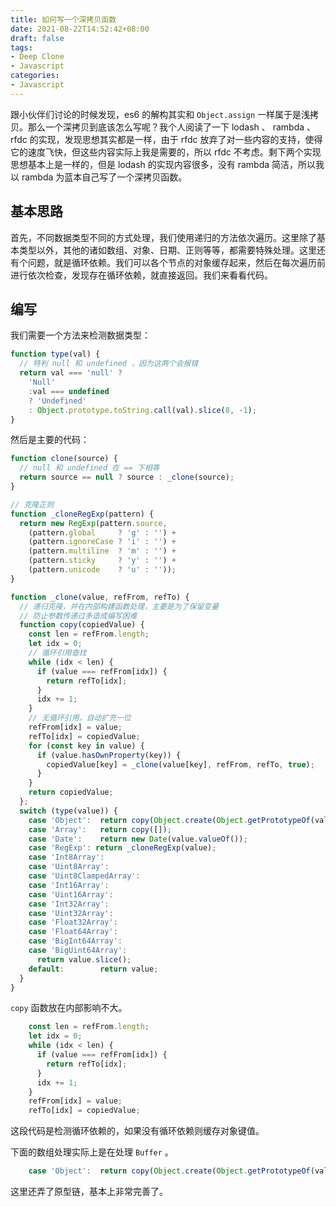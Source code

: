```yaml
---
title: 如何写一个深拷贝函数
date: 2021-08-22T14:52:42+08:00
draft: false
tags:
- Deep Clone
- Javascript
categories:
- Javascript
---
```


跟小伙伴们讨论的时候发现，es6 的解构其实和 `Object.assign` 一样属于是浅拷贝。那么一个深拷贝到底该怎么写呢？我个人阅读了一下 lodash 、 rambda 、 rfdc 的实现，发现思想其实都是一样，由于 rfdc 放弃了对一些内容的支持，使得它的速度飞快，但这些内容实际上我是需要的，所以 rfdc 不考虑。剩下两个实现思想基本上是一样的，但是 lodash 的实现内容很多，没有 rambda 简洁，所以我以 rambda 为蓝本自己写了一个深拷贝函数。

## 基本思路

首先，不同数据类型不同的方式处理，我们使用递归的方法依次遍历。这里除了基本类型以外，其他的诸如数组、对象、日期、正则等等，都需要特殊处理。这里还有个问题，就是循环依赖。我们可以各个节点的对象缓存起来，然后在每次遍历前进行依次检查，发现存在循环依赖，就直接返回。我们来看看代码。

## 编写

我们需要一个方法来检测数据类型：

``` javascript
function type(val) {
  // 特判 null 和 undefined ，因为这两个会报错
  return val === 'null' ?
    'Null'
    :val === undefined
    ? 'Undefined'
    : Object.prototype.toString.call(val).slice(8, -1);
}
```

然后是主要的代码：

``` javascript
function clone(source) {
  // null 和 undefined 在 == 下相等
  return source == null ? source : _clone(source);
}

// 克隆正则
function _cloneRegExp(pattern) {
  return new RegExp(pattern.source,
    (pattern.global     ? 'g' : '') +
    (pattern.ignoreCase ? 'i' : '') +
    (pattern.multiline  ? 'm' : '') +
    (pattern.sticky     ? 'y' : '') +
    (pattern.unicode    ? 'u' : ''));
}

function _clone(value, refFrom, refTo) {
  // 递归克隆，并在内部构建函数处理，主要是为了保留变量
  // 防止参数传递过多造成编写困难
  function copy(copiedValue) {
    const len = refFrom.length;
    let idx = 0;
    // 循环引用查找
    while (idx < len) {
      if (value === refFrom[idx]) {
        return refTo[idx];
      }
      idx += 1;
    }
    // 无循环引用，自动扩充一位
    refFrom[idx] = value;
    refTo[idx] = copiedValue;
    for (const key in value) {
      if (value.hasOwnProperty(key)) {
        copiedValue[key] = _clone(value[key], refFrom, refTo, true);
      }
    }
    return copiedValue;
  };
  switch (type(value)) {
    case 'Object':  return copy(Object.create(Object.getPrototypeOf(value)));
    case 'Array':   return copy([]);
    case 'Date':    return new Date(value.valueOf());
    case 'RegExp': return _cloneRegExp(value);
    case 'Int8Array':
    case 'Uint8Array':
    case 'Uint8ClampedArray':
    case 'Int16Array':
    case 'Uint16Array':
    case 'Int32Array':
    case 'Uint32Array':
    case 'Float32Array':
    case 'Float64Array':
    case 'BigInt64Array':
    case 'BigUint64Array':
      return value.slice();
    default:        return value;
  }
}
```

`copy` 函数放在内部影响不大。

``` javascript
    const len = refFrom.length;
    let idx = 0;
    while (idx < len) {
      if (value === refFrom[idx]) {
        return refTo[idx];
      }
      idx += 1;
    }
    refFrom[idx] = value;
    refTo[idx] = copiedValue;
```

这段代码是检测循环依赖的，如果没有循环依赖则缓存对象键值。

下面的数组处理实际上是在处理 `Buffer` 。

``` javascript
    case 'Object':  return copy(Object.create(Object.getPrototypeOf(value)));
```

这里还弄了原型链，基本上非常完善了。
